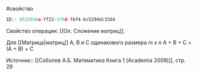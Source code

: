 #свойство 

```javascript
ID:: 0522036a-ff22-476d-fbf4-bc5294dc33d4 
```

Свойство операции: [[Оп. Сложение матриц]].

Для [[Матрица|матриц]] А, B и C одинакового размера _m x n_
A + B + C = (A + B) + C

Источник:: [[Соболев А.Б. Математика Книга 1 (Academia 2009)]], стр. 29